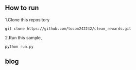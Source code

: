 ## How to run
1.Clone this repository

```
git clone https://github.com/tocom242242/clean_rewards.git
```

2.Run this sample, 

```
python run.py
```

## blog
